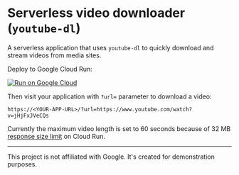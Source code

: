 # Serverless video downloader (`youtube-dl`)

A serverless application that uses `youtube-dl` to quickly download and stream
videos from media sites.

Deploy to Google Cloud Run:

[![Run on Google Cloud](https://deploy.cloud.run/button.svg)](https://deploy.cloud.run)

Then visit your application with `?url=` parameter to download a video:

    https://<YOUR-APP-URL>/?url=https://www.youtube.com/watch?v=jHjFxJVeCQs

Currently the maximum video length is set to 60 seconds because of
32 MB [response size limit](https://cloud.google.com/run/quotas) on Cloud Run.

---

This project is not affiliated with Google. It's created
for demonstration purposes.
